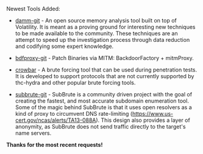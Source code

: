 Newest Tools Added:

* [damm-git](http://www.504ensics.com/tools/differential-analysis-of-malware-in-memory-damm/) - An open source memory analysis tool built on top of Volatility. It is meant as a proving ground for interesting new techniques to be made available to the community. These techniques are an attempt to speed up the investigation process through data reduction and codifying some expert knowledge.

* [bdfproxy-git](https://github.com/secretsquirrel/BDFProxy) - Patch Binaries via MITM: BackdoorFactory + mitmProxy. 

* [crowbar](https://github.com/galkan/crowbar) - A brute forcing tool that can be used during penetration tests. It is developed to support protocols that are not currently supported by thc-hydra and other popular brute forcing tools. 

* [subbrute-git](https://github.com/TheRook/subbrute) - SubBrute is a community driven project with the goal of creating the fastest, and most accurate subdomain enumeration tool. Some of the magic behind SubBrute is that it uses open resolvers as a kind of proxy to circumvent DNS rate-limiting (https://www.us-cert.gov/ncas/alerts/TA13-088A). This design also provides a layer of anonymity, as SubBrute does not send traffic directly to the target's name servers.

**Thanks for the most recent requests!**
